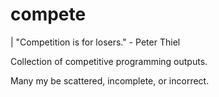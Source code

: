 # compete

| "Competition is for losers." - Peter Thiel

Collection of competitive programming outputs.

Many my be scattered, incomplete, or incorrect.
